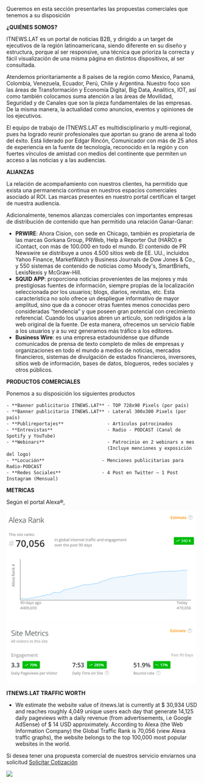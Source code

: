 Queremos en esta sección presentarles las propuestas comerciales que tenemos a su disposición

**¿QUIÉNES SOMOS?**

ITNEWS.LAT es un portal de noticias B2B, y dirigido a un target de ejecutivos de la región latinoamericana, siendo diferente en su diseño y estructura, porque al ser responsive, una técnica que prioriza la correcta y fácil visualización de una misma página en distintos dispositivos, al ser consultada.

Atendemos prioritariamente a 8 países de la región como Mexico, Panamá,  Colombia, Venezuela, Ecuador, Perú, Chile y Argentina. Nuestro foco son las áreas de Transformación y Economía Digital, Big Data, Analitics, IOT, así como también colocamos suma atención a las áreas de Movilidad, Seguridad y de Canales que son la pieza fundamentales de las empresas. De la misma manera, la actualidad como anuncios, eventos y opiniones de los ejecutivos.

El equipo de trabajo de ITNEWS.LAT es multidisciplinario y multi-regional, pues ha logrado reunir profesionales que aportan su grano de arena al todo del éxito. Está liderado por Edgar Rincón, Comunicador con más de 25 años de experiencia en la fuente de tecnología, reconocido en la región y con fuertes vínculos de amistad con medios del continente que permiten un acceso a las noticias y a las audiencias.

**ALIANZAS**

La relación de acompañamiento con nuestros clientes, ha permitido que exista una permanencia continua en nuestros espacios comerciales asociado al ROI. Las marcas presentes en nuestro portal certifican el target de nuestra audiencia.

Adicionalmente, tenemos alianzas comerciales con importantes empresas de distribución de contenido que han permitido una relación Ganar-Ganar:

- **PRWIRE**: Ahora Cision, con sede en Chicago, también es propietaria de las marcas Gorkana Group, PRWeb, Help a Reporter Out (HARO) e iContact, con más de 100.000 en todo el mundo. El contenido de PR Newswire se distribuye a unos 4.500 sitios web de EE. UU., incluidos Yahoo Finance, MarketWatch y Business Journals de Dow Jones & Co., y 550 sistemas de contenido de noticias como Moody's, SmartBriefs, LexisNexis y McGraw-Hill.
- **SQUID APP**: proporciona noticias provenientes de las mejores y más prestigiosas fuentes de información, siempre propias de la localización seleccionada por los usuarios; blogs, diarios, revistas, etc. Esta característica no solo ofrece un despliegue informativo de mayor amplitud, sino que da a conocer otras fuentes menos conocidas pero consideradas “tendencia” y que poseen gran potencial con crecimiento referencial. Cuando los usuarios abren un artículo, son redirigidos a la web original de la fuente. De esta manera, ofrecemos un servicio fiable a los usuarios y a su vez generamos más tráfico a los editores.
- **Business Wire**: es una empresa estadounidense que difunde comunicados de prensa de texto completo de miles de empresas y organizaciones en todo el mundo a medios de noticias, mercados financieros, sistemas de divulgación de estados financieros, inversores, sitios web de información, bases de datos, blogueros, redes sociales y otros públicos.

**PRODUCTOS COMERCIALES**

Ponemos a su disposición los siguientes productos

    - **Banner publicitario ITNEWS.LAT** - TOP 728x90 Pixels (por país)
    - **Banner publicitario ITNEWS.LAT** - Lateral 300x300 Pixels (por país)
    - **Publireportajes**                - Artículos patrocinados
    - **Entrevistas**                    - Radio - PODCAST (Canal de Spotify y YouTube)
    - **Webinars**                       - Patrocinio en 2 webinars x mes 
                                         (Incluye menciones y exposición del logo) 
    - **Locución**	                   - Menciones publicitarias para Radio-PODCAST
    - **Redes Sociales**               - 4 Post en Twitter – 1 Post Instagram (Mensual)

**METRICAS**

Según el portal Alexa®, 

![](https://raw.githubusercontent.com/itnewslat/assets/master/img/540x320/Alexa-Abril.jpg)
![](https://raw.githubusercontent.com/itnewslat/assets/master/img/540x320/Alexa-Abril-2.jpg)

**ITNEWS.LAT TRAFFIC WORTH**

- We estimate the website value of itnews.lat is currently at $ 30,934 USD and reaches roughly 4,049 unique users each day that generate 14,125 daily pageviews with a daily revenue (from advertisements, i.e Google AdSense) of $ 14 USD approximately. According to Alexa (the Web Information Company) the Global Traffic Rank is 70,056 (view Alexa traffic graphs), the website belongs to the top 100,000 most popular websites in the world.

Si desea tener una propuesta comercial de nuestros servicio enviarnos una solicitud 
<a href="mailto:info@itnews.lat?bcc=alfonso@itnews.lat&subject=Solicitud%20de%20espacios">Solicitar Cotización</a>

<img src="https://tracker.metricool.com/c3po.jpg?hash=56f88a41e39ab42c063cc51676587a04"/>